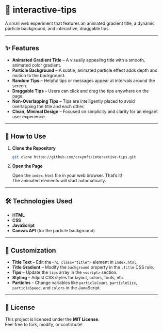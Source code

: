 # 🎯 interactive-tips

A small web experiment that features an animated gradient title, a dynamic particle background, and interactive, draggable tips.

---

## ✨ Features

- **Animated Gradient Title** – A visually appealing title with a smooth, animated color gradient.  
- **Particle Background** – A subtle, animated particle effect adds depth and motion to the background.  
- **Random Tips** – Helpful tips or messages appear at intervals around the screen.  
- **Draggable Tips** – Users can click and drag the tips anywhere on the page.  
- **Non-Overlapping Tips** – Tips are intelligently placed to avoid overlapping the title and each other.  
- **Clean, Minimal Design** – Focused on simplicity and clarity for an elegant user experience.  

---

## 🚀 How to Use

1. **Clone the Repository**

   ```bash
   git clone https://github.com/crxynft/interactive-tips.git
   ```

2. **Open the Page**

   Open the `index.html` file in your web browser. That’s it!  
   The animated elements will start automatically.

---

## 🛠 Technologies Used

- **HTML**  
- **CSS**  
- **JavaScript**  
- **Canvas API** (for the particle background)

---

## 🔧 Customization

- **Title Text** – Edit the `<h1 class="title">` element in `index.html`.  
- **Title Gradient** – Modify the `background` property in the `.title` CSS rule.  
- **Tips** – Update the `tips` array in the `<script>` section.  
- **Styling** – Adjust CSS styles for layout, colors, fonts, etc.  
- **Particles** – Change variables like `particleCount`, `particleSize`, `particleSpeed`, and `colors` in the JavaScript.

---

## 📄 License

This project is licensed under the **MIT License**.  
Feel free to fork, modify, or contribute!
